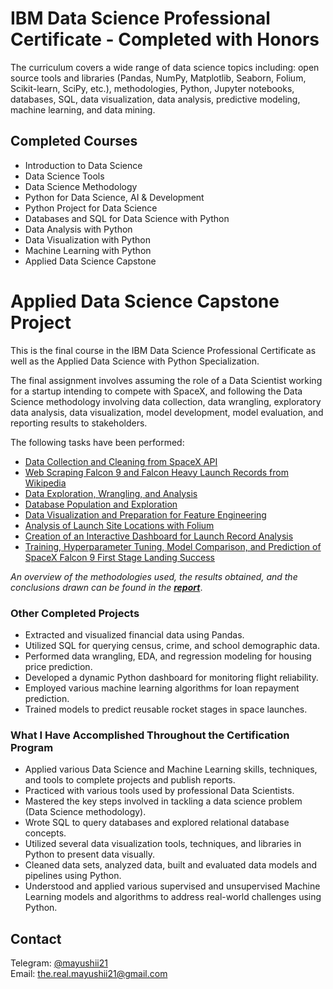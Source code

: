 # IBM Data Science Professional Certificate - Completed with Honors

The curriculum covers a wide range of data science topics including: open source tools and libraries (Pandas, NumPy, Matplotlib, Seaborn, Folium, Scikit-learn, SciPy, etc.), methodologies, Python, Jupyter notebooks, databases, SQL, data visualization, data analysis, predictive modeling, machine learning, and data mining.

## Completed Courses

- Introduction to Data Science
- Data Science Tools
- Data Science Methodology
- Python for Data Science, AI & Development
- Python Project for Data Science
- Databases and SQL for Data Science with Python
- Data Analysis with Python
- Data Visualization with Python
- Machine Learning with Python
- Applied Data Science Capstone

# Applied Data Science Capstone Project

This is the final course in the IBM Data Science Professional Certificate as well as the Applied Data Science with Python Specialization.

The final assignment involves assuming the role of a Data Scientist working for a startup intending to compete with SpaceX, and following the Data Science methodology involving data collection, data wrangling, exploratory data analysis, data visualization, model development, model evaluation, and reporting results to stakeholders.

The following tasks have been performed:

- [Data Collection and Cleaning from SpaceX API](1_data_collection_api.ipynb)
- [Web Scraping Falcon 9 and Falcon Heavy Launch Records from Wikipedia](2_web_scraping.ipynb)
- [Data Exploration, Wrangling, and Analysis](3_data_wrangling.ipynb)
- [Database Population and Exploration](4_eda_sql_coursera_sqllite.ipynb)
- [Data Visualization and Preparation for Feature Engineering](5_eda_dataviz.ipynb)
- [Analysis of Launch Site Locations with Folium](6_launch_site_location.ipynb)
- [Creation of an Interactive Dashboard for Launch Record Analysis](7_dash_app.py)
- [Training, Hyperparameter Tuning, Model Comparison, and Prediction of SpaceX Falcon 9 First Stage Landing Success](8_machine_learning_prediction.ipynb)

*An overview of the methodologies used, the results obtained, and the conclusions drawn can be found in the [***report***](ds_capstone.pdf)*.

### Other Completed Projects

- Extracted and visualized financial data using Pandas.
- Utilized SQL for querying census, crime, and school demographic data.
- Performed data wrangling, EDA, and regression modeling for housing price prediction.
- Developed a dynamic Python dashboard for monitoring flight reliability.
- Employed various machine learning algorithms for loan repayment prediction.
- Trained models to predict reusable rocket stages in space launches.

### What I Have Accomplished Throughout the Certification Program

- Applied various Data Science and Machine Learning skills, techniques, and tools to complete projects and publish reports.
- Practiced with various tools used by professional Data Scientists.
- Mastered the key steps involved in tackling a data science problem (Data Science methodology).
- Wrote SQL to query databases and explored relational database concepts.
- Utilized several data visualization tools, techniques, and libraries in Python to present data visually.
- Cleaned data sets, analyzed data, built and evaluated data models and pipelines using Python.
- Understood and applied various supervised and unsupervised Machine Learning models and algorithms to address real-world challenges using Python.

## Contact

Telegram: [@mayushii21](https://t.me/mayushii21)  
Email: <the.real.mayushii21@gmail.com>

